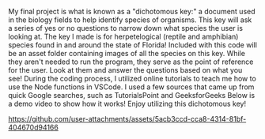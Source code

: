 My final project is what is known as a "dichotomous key:" a document used in the biology fields to help identify species of organisms. This key will ask a series of yes or no questions to narrow down what species the user is looking at. The key I made is for herpetelogical (reptile and amphibian) species found in and around the state of Florida!
Included with this code will be an asset folder containing images of all the species on this key. While they aren't needed to run the program, they serve as the point of reference for the user. Look at them and answer the questions based on what you see!
During the coding process, I utilized online tutorials to teach me how to use the Node functions in VSCode. I used a few sources that came up from quick Google searches, such as TutorialsPoint and GeeksforGeeks
Below is a demo video to show how it works!
Enjoy utilizing this dichotomous key!

https://github.com/user-attachments/assets/5acb3ccd-cca8-4314-81bf-404670d94166 
